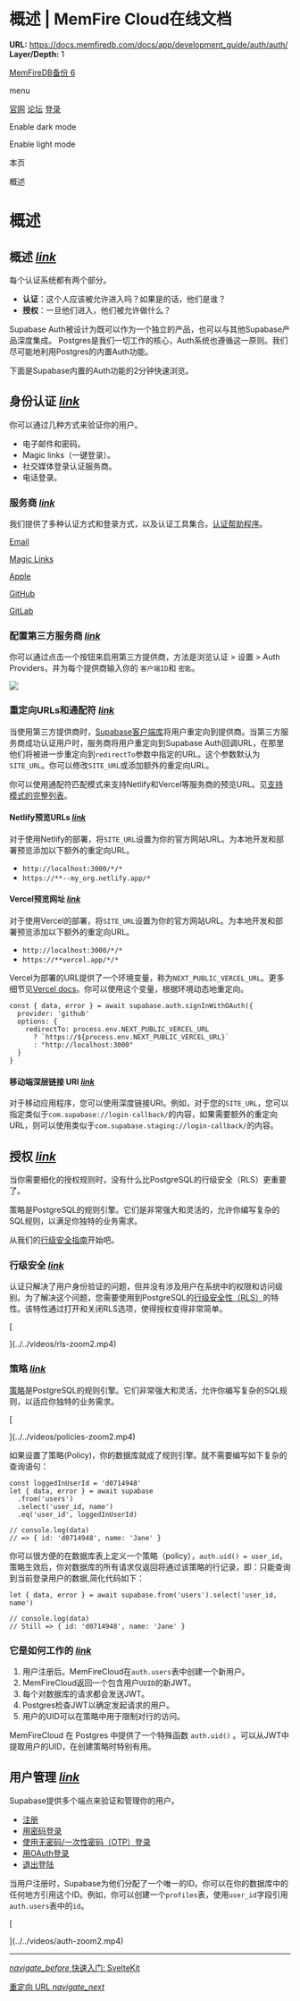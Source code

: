 # 概述 | MemFire Cloud在线文档

**URL:** https://docs.memfiredb.com/docs/app/development_guide/auth/auth/
**Layer/Depth:** 1

[MemFireDB备份 6](/)

menu

[官网](https://memfiredb.com/)
[论坛](https://community.memfiredb.com/)
[登录](https://cloud.memfiredb.com/auth/login)

Enable dark mode

Enable light mode

本页

概述

# 概述

## 概述 [*link*](#%e6%a6%82%e8%bf%b0)

每个认证系统都有两个部分。

* **认证**：这个人应该被允许进入吗？如果是的话，他们是谁？
* **授权**：一旦他们进入，他们被允许做什么？

Supabase Auth被设计为既可以作为一个独立的产品，也可以与其他Supabase产品深度集成。
Postgres是我们一切工作的核心，Auth系统也遵循这一原则。我们尽可能地利用Postgres的内置Auth功能。

下面是Supabase内置的Auth功能的2分钟快速浏览。

## 身份认证 [*link*](#%e8%ba%ab%e4%bb%bd%e8%ae%a4%e8%af%81)

你可以通过几种方式来验证你的用户。

* 电子邮件和密码。
* Magic links（一键登录）。
* 社交媒体登录认证服务商。
* 电话登录。

### 服务商 [*link*](#%e6%9c%8d%e5%8a%a1%e5%95%86)

我们提供了多种认证方式和登录方式，以及认证工具集合。[认证帮助程序](/docs/app/development_guide/auth/auth-helpers/)。

[Email](/docs/app/development_guide/auth/authentication/auth-email)

[Magic Links](/docs/app/development_guide/auth/authentication/auth-magic-link)

[Apple](/docs/app/development_guide/auth/authentication/auth-apple)

[GitHub](/docs/app/development_guide/auth/authentication/auth-github)

[GitLab](/docs/app/development_guide/auth/authentication/auth-gitlab)

### 配置第三方服务商 [*link*](#%e9%85%8d%e7%bd%ae%e7%ac%ac%e4%b8%89%e6%96%b9%e6%9c%8d%e5%8a%a1%e5%95%86)

你可以通过点击一个按钮来启用第三方提供商，方法是浏览认证 > 设置 > Auth Providers，并为每个提供商输入你的 `客户端ID`和 `密匙`。

![](../../../img/supabase-oauth-logins.png)

### 重定向URLs和通配符 [*link*](#%e9%87%8d%e5%ae%9a%e5%90%91urls%e5%92%8c%e9%80%9a%e9%85%8d%e7%ac%a6)

当使用第三方提供商时，[Supabase客户端库](/docs/app/sdkdocs/javascript/auth/auth-signinwithoauth/#sign-in-using-a-third-party-provider-with-redirect)将用户重定向到提供商。当第三方服务商成功认证用户时，服务商将用户重定向到Supabase Auth回调URL，在那里他们将被进一步重定向到`redirectTo`参数中指定的URL。这个参数默认为`SITE_URL`。你可以修改`SITE_URL`或添加额外的重定向URL。

你可以使用通配符匹配模式来支持Netlify和Vercel等服务商的预览URL。见[支持模式的完整列表](https://pkg.go.dev/github.com/gobwas/glob#Compile)。

#### Netlify预览URLs [*link*](#netlify%e9%a2%84%e8%a7%88urls)

对于使用Netlify的部署，将`SITE_URL`设置为你的官方网站URL。为本地开发和部署预览添加以下额外的重定向URL。

* `http://localhost:3000/*/*`
* `https://**--my_org.netlify.app/*`

#### Vercel预览网址 [*link*](#vercel%e9%a2%84%e8%a7%88%e7%bd%91%e5%9d%80)

对于使用Vercel的部署，将`SITE_URL`设置为你的官方网站URL。为本地开发和部署预览添加以下额外的重定向URL。

* `http://localhost:3000/*/*`
* `https://**vercel.app/*/*`

Vercel为部署的URL提供了一个环境变量，称为`NEXT_PUBLIC_VERCEL_URL`。更多细节见[Vercel docs](https://vercel.com/docs/concepts/projects/environment-variables#system-environment-variables)。你可以使用这个变量，根据环境动态地重定向。

```
const { data, error } = await supabase.auth.signInWithOAuth({
  provider: 'github'
  options: {
    redirectTo: process.env.NEXT_PUBLIC_VERCEL_URL
      ? `https://${process.env.NEXT_PUBLIC_VERCEL_URL}`
      : "http://localhost:3000"
  }
}
```

#### 移动端深层链接 URI [*link*](#%e7%a7%bb%e5%8a%a8%e7%ab%af%e6%b7%b1%e5%b1%82%e9%93%be%e6%8e%a5-uri)

对于移动应用程序，您可以使用深度链接URI。例如，对于您的`SITE_URL`，您可以指定类似于`com.supabase://login-callback/`的内容，如果需要额外的重定向URL，则可以使用类似于`com.supabase.staging://login-callback/`的内容。

## 授权 [*link*](#%e6%8e%88%e6%9d%83)

当你需要细化的授权规则时，没有什么比PostgreSQL的行级安全（RLS）更重要了。

策略是PostgreSQL的规则引擎。它们是非常强大和灵活的，允许你编写复杂的SQL规则，以满足你独特的业务需求。

从我们的[行级安全指南](/docs/app/development_guide/auth/mandates/row-level-security/)开始吧。

### 行级安全 [*link*](#%e8%a1%8c%e7%ba%a7%e5%ae%89%e5%85%a8)

认证只解决了用户身份验证的问题，但并没有涉及用户在系统中的权限和访问级别。为了解决这个问题，您需要使用到PostgreSQL的[行级安全性（RLS）](https://www.postgresql.org/docs/current/ddl-rowsecurity.html)的特性。该特性通过打开和关闭RLS选项，使得授权变得非常简单。

[

](../../videos/rls-zoom2.mp4)

### 策略 [*link*](#%e7%ad%96%e7%95%a5)

[策略](https://www.postgresql.org/docs/current/sql-createpolicy.html)是PostgreSQL的规则引擎。它们非常强大和灵活，允许你编写复杂的SQL规则，以适应你独特的业务需求。

[

](../../videos/policies-zoom2.mp4)

如果设置了策略(Policy)，你的数据库就成了规则引擎。就不需要编写如下复杂的查询语句：

```
const loggedInUserId = 'd0714948'
let { data, error } = await supabase
  .from('users')
  .select('user_id, name')
  .eq('user_id', loggedInUserId)

// console.log(data)
// => { id: 'd0714948', name: 'Jane' }
```

你可以很方便的在数据库表上定义一个策略（policy），`auth.uid() = user_id`，策略生效后，你对数据库的所有请求仅返回将通过该策略的行记录，即：只能查询到当前登录用户的数据,简化代码如下：

```
let { data, error } = await supabase.from('users').select('user_id, name')

// console.log(data)
// Still => { id: 'd0714948', name: 'Jane' }
```

### 它是如何工作的 [*link*](#%e5%ae%83%e6%98%af%e5%a6%82%e4%bd%95%e5%b7%a5%e4%bd%9c%e7%9a%84)

1. 用户注册后。MemFireCloud在`auth.users`表中创建一个新用户。
2. MemFireCloud返回一个包含用户`UUID`的新JWT。
3. 每个对数据库的请求都会发送JWT。
4. Postgres检查JWT以确定发起请求的用户。
5. 用户的UID可以在策略中用于限制对行的访问。

MemFireCloud 在 Postgres 中提供了一个特殊函数 `auth.uid()` 。可以从JWT中提取用户的UID，在创建策略时特别有用。

## 用户管理 [*link*](#%e7%94%a8%e6%88%b7%e7%ae%a1%e7%90%86)

Supabase提供多个端点来验证和管理你的用户。

* [注册](/docs/app/sdkdocs/javascript/auth/auth-signup/)
* [用密码登录](/docs/app/sdkdocs/javascript/auth/auth-signinwithpassword/)
* [使用无密码/一次性密码（OTP）登录](/docs/app/sdkdocs/javascript/auth/auth-signinwithotp/)
* [用OAuth登录](/docs/app/sdkdocs/javascript/auth/auth-signinwithoauth/)
* [退出登陆](/docs/app/sdkdocs/javascript/auth/auth-signout/)

当用户注册时，Supabase为他们分配了一个唯一的ID。你可以在你的数据库中的任何地方引用这个ID。例如，你可以创建一个`profiles`表，使用`user_id`字段引用`auth.users`表中的`id`。

[

](../../videos/auth-zoom2.mp4)

---

[*navigate\_before* 快速入门: SvelteKit](/docs/app/quickstart/with-sveltekit/)

[重定向 URL *navigate\_next*](/docs/app/development_guide/auth/redirect-urls/)